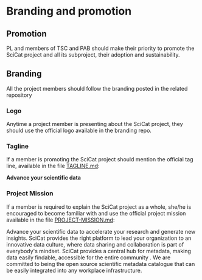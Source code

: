 # Branding and promotion

## Promotion
PL and members of TSC and PAB should make their priority to promote the SciCat project and all its subproject, their adoption and sustainability.

## Branding
All the project members should follow the branding posted in the related repository

### Logo
Anytime a project member is presenting about the SciCat project, they should use the official logo available in the branding repo.

### Tagline
If a member is promoting the SciCat project should mention the official tag line, available in the file [TAGLINE.md]():

__Advance your scientific data__

### Project Mission
If a member is required to explain the SciCat project as a whole, she/he is encouraged to become familiar with and use the official project mission available in the file [PROJECT-MISSION.md]():

Advance your scientific data to accelerate your research and generate new insights. SciCat provides the right platform to lead your organization to an innovative data culture, where data sharing and collaboration is part of everybody's mindset. SciCat provides a central hub for metadata, making data easily findable, accessible for the entire community . We are committed to being the open source scientific metadata catalogue that can be easily integrated into any workplace infrastructure.
